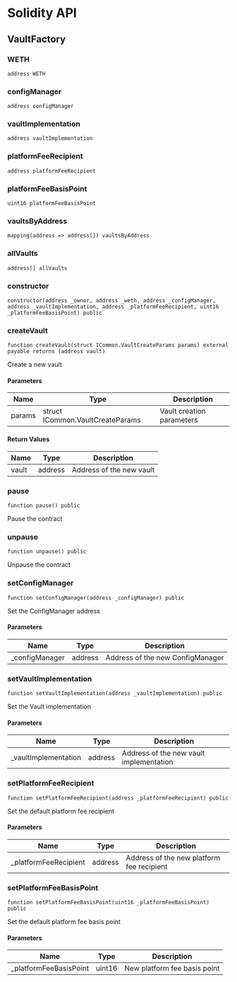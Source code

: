 # Solidity API

## VaultFactory

### WETH

```solidity
address WETH
```

### configManager

```solidity
address configManager
```

### vaultImplementation

```solidity
address vaultImplementation
```

### platformFeeRecipient

```solidity
address platformFeeRecipient
```

### platformFeeBasisPoint

```solidity
uint16 platformFeeBasisPoint
```

### vaultsByAddress

```solidity
mapping(address => address[]) vaultsByAddress
```

### allVaults

```solidity
address[] allVaults
```

### constructor

```solidity
constructor(address _owner, address _weth, address _configManager, address _vaultImplementation, address _platformFeeRecipient, uint16 _platformFeeBasisPoint) public
```

### createVault

```solidity
function createVault(struct ICommon.VaultCreateParams params) external payable returns (address vault)
```

Create a new vault

#### Parameters

| Name | Type | Description |
| ---- | ---- | ----------- |
| params | struct ICommon.VaultCreateParams | Vault creation parameters |

#### Return Values

| Name | Type | Description |
| ---- | ---- | ----------- |
| vault | address | Address of the new vault |

### pause

```solidity
function pause() public
```

Pause the contract

### unpause

```solidity
function unpause() public
```

Unpause the contract

### setConfigManager

```solidity
function setConfigManager(address _configManager) public
```

Set the ConfigManager address

#### Parameters

| Name | Type | Description |
| ---- | ---- | ----------- |
| _configManager | address | Address of the new ConfigManager |

### setVaultImplementation

```solidity
function setVaultImplementation(address _vaultImplementation) public
```

Set the Vault implementation

#### Parameters

| Name | Type | Description |
| ---- | ---- | ----------- |
| _vaultImplementation | address | Address of the new vault implementation |

### setPlatformFeeRecipient

```solidity
function setPlatformFeeRecipient(address _platformFeeRecipient) public
```

Set the default platform fee recipient

#### Parameters

| Name | Type | Description |
| ---- | ---- | ----------- |
| _platformFeeRecipient | address | Address of the new platform fee recipient |

### setPlatformFeeBasisPoint

```solidity
function setPlatformFeeBasisPoint(uint16 _platformFeeBasisPoint) public
```

Set the default platform fee basis point

#### Parameters

| Name | Type | Description |
| ---- | ---- | ----------- |
| _platformFeeBasisPoint | uint16 | New platform fee basis point |

